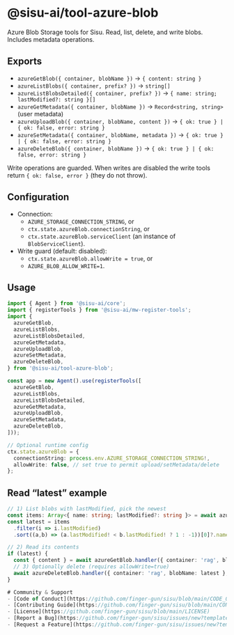 # @sisu-ai/tool-azure-blob

Azure Blob Storage tools for Sisu. Read, list, delete, and  write blobs. Includes metadata operations.

## Exports
- `azureGetBlob({ container, blobName })` → `{ content: string }`
- `azureListBlobs({ container, prefix? })` → `string[]`
- `azureListBlobsDetailed({ container, prefix? })` → `{ name: string; lastModified?: string }[]`
- `azureGetMetadata({ container, blobName })` → `Record<string, string>` (user metadata)
- `azureUploadBlob({ container, blobName, content })` → `{ ok: true } | { ok: false, error: string }`
- `azureSetMetadata({ container, blobName, metadata })` → `{ ok: true } | { ok: false, error: string }`
- `azureDeleteBlob({ container, blobName })` → `{ ok: true } | { ok: false, error: string }`

Write operations are guarded. When writes are disabled the write tools return `{ ok: false, error }` (they do not throw).

## Configuration
- Connection:
  - `AZURE_STORAGE_CONNECTION_STRING`, or
  - `ctx.state.azureBlob.connectionString`, or
  - `ctx.state.azureBlob.serviceClient` (an instance of `BlobServiceClient`).
- Write guard (default: disabled):
  - `ctx.state.azureBlob.allowWrite = true`, or
  - `AZURE_BLOB_ALLOW_WRITE=1`.

## Usage
```ts
import { Agent } from '@sisu-ai/core';
import { registerTools } from '@sisu-ai/mw-register-tools';
import {
  azureGetBlob,
  azureListBlobs,
  azureListBlobsDetailed,
  azureGetMetadata,
  azureUploadBlob,
  azureSetMetadata,
  azureDeleteBlob,
} from '@sisu-ai/tool-azure-blob';

const app = new Agent().use(registerTools([
  azureGetBlob,
  azureListBlobs,
  azureListBlobsDetailed,
  azureGetMetadata,
  azureUploadBlob,
  azureSetMetadata,
  azureDeleteBlob,
]));

// Optional runtime config
ctx.state.azureBlob = {
  connectionString: process.env.AZURE_STORAGE_CONNECTION_STRING!,
  allowWrite: false, // set true to permit upload/setMetadata/delete
};
```

## Read “latest” example
```ts
// 1) List blobs with lastModified, pick the newest
const items: Array<{ name: string; lastModified?: string }> = await azureListBlobsDetailed.handler({ container: 'rag' }, ctx) as any;
const latest = items
  .filter(i => i.lastModified)
  .sort((a,b) => (a.lastModified! < b.lastModified! ? 1 : -1))[0]?.name;

// 2) Read its contents
if (latest) {
  const { content } = await azureGetBlob.handler({ container: 'rag', blobName: latest }, ctx) as any;
  // 3) Optionally delete (requires allowWrite=true)
  await azureDeleteBlob.handler({ container: 'rag', blobName: latest }, ctx);
}

# Community & Support
- [Code of Conduct](https://github.com/finger-gun/sisu/blob/main/CODE_OF_CONDUCT.md)
- [Contributing Guide](https://github.com/finger-gun/sisu/blob/main/CONTRIBUTING.md)
- [License](https://github.com/finger-gun/sisu/blob/main/LICENSE)
- [Report a Bug](https://github.com/finger-gun/sisu/issues/new?template=bug_report.md)
- [Request a Feature](https://github.com/finger-gun/sisu/issues/new?template=feature_request.md)
```
